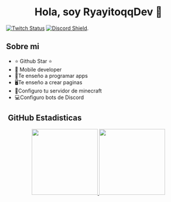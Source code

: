 <div align="center">
<h1 align="center">Hola, soy RyayitoqqDev  👋</h1>
</div>

[![Twitch Status](https://img.shields.io/twitch/status/aristidevs?style=social)](https://www.twitch.tv/ryayitoqq)
[![Discord Shield](https://discordapp.com/api/guilds/807719549075980308/widget.png?style=shield)](https://discord.com/invite/JzyzVGx9vU).

## Sobre mi

- ⭐ Github Star ⭐ 
- 📲 Mobile developer
- 🎥Te enseño a programar apps
- 🖥️Te enseño a crear paginas
- 🧱Configuro tu servidor de minecraft
- 💻Configuro bots de Discord                                                                             

## &nbsp;GitHub Estadisticas

<p align="center">
<a href="https://github.com/rayitoqq">
  <img height="180em" src="https://github-readme-stats-eight-theta.vercel.app/api?username=ArisGuimera&show_icons=true&theme=algolia&include_all_commits=true&count_private=true"/>
  <img height="180em" src="https://github-readme-stats-eight-theta.vercel.app/api/top-langs/?username=ArisGuimera&layout=compact&langs_count=8&theme=algolia"/>
</a>
</p>
